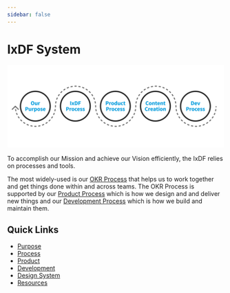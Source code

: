 ```yaml
---
sidebar: false
---
```


# IxDF System

![](./images/hero-all.svg)

To accomplish our Mission and achieve our Vision efficiently, the IxDF relies on processes and tools.

The most widely-used is our [OKR Process](/process/our-process.md) that helps us to work together and get things done within and across teams. The
OKR Process is supported by our [Product Process](/product/product-process.md) which is how we design and and deliver new things and our [Development
Process](/development) which is how we build and maintain them.

## Quick Links

-   [Purpose](about/purpose.md)
-   [Process](process/ixdf-process.md)
-   [Product](product/product-process.md)
-   [Development](development)
-   [Design System](https://design-system.interaction-design.org/)
-   [Resources](resources)
